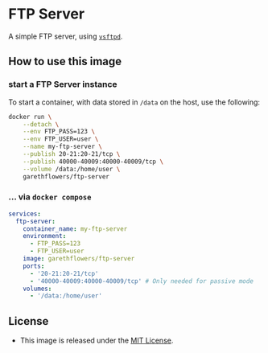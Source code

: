# FTP Server

A simple FTP server, using
[`vsftpd`](https://security.appspot.com/vsftpd.html).

## How to use this image

### start a FTP Server instance

To start a container, with data stored in `/data` on the host, use the
following:

```sh
docker run \
	--detach \
	--env FTP_PASS=123 \
	--env FTP_USER=user \
	--name my-ftp-server \
	--publish 20-21:20-21/tcp \
	--publish 40000-40009:40000-40009/tcp \
	--volume /data:/home/user \
	garethflowers/ftp-server
```

### ... via `docker compose`

```yml
services:
  ftp-server:
    container_name: my-ftp-server
    environment:
      - FTP_PASS=123
      - FTP_USER=user
    image: garethflowers/ftp-server
    ports:
      - '20-21:20-21/tcp'
      - '40000-40009:40000-40009/tcp' # Only needed for passive mode
    volumes:
      - '/data:/home/user'
```

## License

-   This image is released under the
    [MIT License](https://raw.githubusercontent.com/garethflowers/docker-ftp-server/master/LICENSE).
